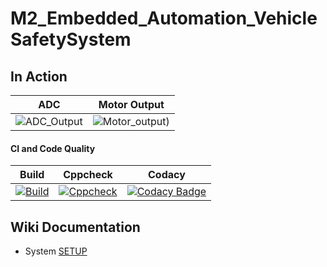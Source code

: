 # M2_Embedded_Automation_VehicleSafetySystem

 

## In Action

|ADC|Motor Output|
|:--:|:--:|
|![ADC_Output](https://user-images.githubusercontent.com/45603597/144428963-35e7e09d-2a3c-4b07-b7f1-b667ef4bbaf5.png)|![Motor_output](https://user-images.githubusercontent.com/45603597/144428979-0da36394-657f-4a9c-bcad-ea58c3de87bc.png))|



#### CI and Code Quality

|Build|Cppcheck|Codacy|
|:--:|:--:|:--:|
|[![Build](https://github.com/40010753/M2-Embedded_ProjectGoal/actions/workflows/compile.yml/badge.svg)](https://github.com/40010753/M2-Embedded_ProjectGoal/actions/workflows/compile.yml)|[![Cppcheck](https://github.com/40010753/M2-Embedded_ProjectGoal/actions/workflows/cppcheck.yml/badge.svg)](https://github.com/40010753/M2-Embedded_ProjectGoal/actions/workflows/cppcheck.yml)|[![Codacy Badge](https://app.codacy.com/project/badge/Grade/95519e0384b544228be82feac6b1f9e4)](https://www.codacy.com/gh/40010753/M2-Embedded_ProjectGoal/dashboard?utm_source=github.com&amp;utm_medium=referral&amp;utm_content=40010753/M2-Embedded_ProjectGoal&amp;utm_campaign=Badge_Grade)


## Wiki Documentation
* System [SETUP](https://github.com/Bharathgopal/Emb-C/wiki)
